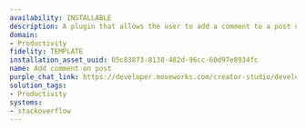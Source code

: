 ```yaml
---
availability: INSTALLABLE
description: A plugin that allows the user to add a comment to a post on Stack Overflow.
domain:
- Productivity
fidelity: TEMPLATE
installation_asset_uuid: 05c83873-8138-482d-96cc-60d97e8934fc
name: Add comment on post
purple_chat_link: https://developer.moveworks.com/creator-studio/developer-tools/purple-chat/?conversation=%7B%22startTimestamp%22%3A%2211%3A43%2BAM%22%2C%22messages%22%3A%5B%7B%22parts%22%3A%5B%7B%22richText%22%3A%22search+for+%5C%22duplicate+records%5C%22+on+stackoverflow%22%7D%5D%2C%22role%22%3A%22user%22%7D%2C%7B%22parts%22%3A%5B%7B%22reasoningSteps%22%3A%5B%7B%22richText%22%3A%22%3Cp%3ESearching+Stackoverflow%3C%2Fp%3E%22%2C%22status%22%3A%22pending%22%7D%2C%7B%22richText%22%3A%22%3Cp%3ESummarizing+Results%3C%2Fp%3E%22%7D%5D%7D%2C%7B%22richText%22%3A%22%3Cp%3EHere+are+some+solutions+related+to+handling+%3Cstrong%3Eduplicate+records%3C%2Fstrong%3E%3A%3Cbr%3E%5Cn%3Cbr%3E%5Cn1.+%3Cstrong%3EHow+to+Delete+Duplicate+Records+in+a+SQL+Table%3C%2Fstrong%3E%3A+If+you+need+to+remove+duplicate+records+while+keeping+only+one+instance+of+each%2C+you+can+refer+to+this+%3Ca+href%3D%5C%22https%3A%2F%2Fdeveloper.moveworks.com%2Fcreator-studio%2Fdeveloper-tools%2Fpurple-chat%2F%3Fconversation%3D%257B%2522startTimestamp%2522%253A%252211%253A43%252BAM%2522%252C%2522messages%2522%253A%255B%257B%2522parts%2522%253A%255B%257B%2522richText%2522%253A%2522search%2Bfor%2B%255C%2522duplicate%2Brecords%255C%2522%2Bon%2Bstackoverflow%2522%257D%255D%252C%2522role%2522%253A%2522user%2522%257D%252C%257B%2522parts%2522%253A%255B%257B%2522reasoningSteps%2522%253A%255B%257B%2522richText%2522%253A%2522%253Cp%253ESearching%2BStackoverflow%253C%252Fp%253E%2522%252C%2522status%2522%253A%2522pending%2522%257D%252C%257B%2522richText%2522%253A%2522%253Cp%253ESummarizing%2BResults%253C%252Fp%253E%2522%257D%255D%257D%252C%257B%2522richText%2522%253A%2522%253Cp%253EI%2527m%2Bcurrently%2Bsearching%2Bfor%2Binformation%2Bon%2B%253Cb%253E%255C%2522duplicate%2Brecords%255C%2522%253C%252Fb%253E%2Bon%2BStack%2BOverflow.%2526nbsp%253B%253C%252Fp%253E%2522%257D%255D%252C%2522role%2522%253A%2522assistant%2522%257D%252C%257B%2522parts%2522%253A%255B%257B%2522richText%2522%253A%2522%253Cp%253EHere%2Bare%2Bsome%2Bsolutions%2Brelated%2Bto%2Bhandling%2B%253Cb%253Eduplicate%2Brecords%253C%252Fb%253E%253A%2B%253Cbr%252F%253E1.%2B%253Cb%253EHow%2Bto%2BDelete%2BDuplicate%2BRecords%2Bin%2Ba%2BSQL%2BTable%253C%252Fb%253E%253A%2BIf%2Byou%2Bneed%2Bto%2Bremove%2Bduplicate%2Brecords%2Bwhile%2Bkeeping%2Bonly%2Bone%2Binstance%2Bof%2Beach%252C%2Byou%2Bcan%2Brefer%2Bto%2Bthis%2B%253Ca%2Bhref%253D%255C%2522%2523%255C%2522%2Btarget%253D%255C%2522_blank%255C%2522%253EStack%2BOverflow%2Bquestion%253C%252Fa%253E%2Bfor%2Bguidance.%253Cbr%252F%253E%253Cbr%252F%253E%2B2.%2B%253Cb%253EHow%2Bto%2BWrite%2Ba%2BSQL%2BQuery%2Bto%2BFind%2BDuplicate%2BRecords%2Bin%2Ba%2BTable%253C%252Fb%253E%253A%2BIf%2Byou%2Bwant%2Bto%2Bidentify%2Bduplicate%2Bentries%2Bbased%2Bon%2Ba%2Bspecific%2Bcolumn%252C%2Bsuch%2Bas%2Bthe%2Bemail%2Bcolumn%252C%2Byou%2Bcan%2Bcheck%2Bout%2Bthis%2B%253Ca%2Bhref%253D%255C%2522%2523%255C%2522%2Btarget%253D%255C%2522_blank%255C%2522%253EStack%2BOverflow%2Bquestion%253C%252Fa%253E%2Bfor%2Ba%2Bdetailed%2Bexplanation.%2526nbsp%253B%253C%252Fp%253E%253Cp%253E%253Cbr%252F%253E%253C%252Fp%253E%253Cp%253EAdditionally%252C%2BI%2Bcan%2Baccess%2Bmore%2Binformation%2Bon%2Bthese%2Bquestions%2Bif%2Bneeded.%2BLet%2Bme%2Bknow%2Bif%2Byou%2Bneed%2Bfurther%2Bassistance%2521%253C%252Fp%253E%2522%257D%255D%252C%2522role%2522%253A%2522assistant%2522%257D%252C%257B%2522parts%2522%253A%255B%257B%2522richText%2522%253A%2522give%2Bans%2Bfor%2B1%2522%257D%255D%252C%2522role%2522%253A%2522user%2522%257D%252C%257B%2522parts%2522%253A%255B%257B%2522richText%2522%253A%2522I%2527m%2Bcurrently%2Bretrieving%2Bthe%2Banswer%2Bfor%2Bthe%2Bquestion%2Bon%2Bhow%2Bto%2Bdelete%2Bduplicate%2Brecords%2Bin%2Ba%2BSQL%2Btable.%2522%257D%252C%257B%2522reasoningSteps%2522%253A%255B%257B%2522richText%2522%253A%2522I%2527ll%2Bupdate%2Byou%2Bonce%2BI%2Bhave%2Bthe%2Binformation.%2522%252C%2522status%2522%253A%2522pending%2522%257D%255D%257D%255D%252C%2522role%2522%253A%2522assistant%2522%257D%252C%257B%2522parts%2522%253A%255B%257B%2522richText%2522%253A%2522%253Cp%253EHere%2Bare%2Bsolutions%2Bfor%2Bdeleting%2B%253Cstrong%253Eduplicate%2Brecords%253C%252Fstrong%253E%2Bin%2Ba%2BSQL%2Btable%253A%2526nbsp%253B%253C%252Fp%253E%255Cn%253Cp%253E1.%2B%253Cstrong%253EUsing%2Ba%2BSubquery%253C%252Fstrong%253E%253A%2B-%2BYou%2Bcan%2Buse%2Ba%2Bsubquery%2Bto%2Bidentify%2Bthe%2BIDs%2Bof%2Bthe%2Bduplicate%2Bentries%2Band%2Bthen%2Bdelete%2Bthose%2Bthat%2Baren%2527t%2Bneeded%253A%253C%252Fp%253E%2522%257D%252C%257B%2522apiBlock%2522%253A%257B%2522code%2522%253A%2522sql%255Cn%2B%2BDELETE%2BFROM%2Bcustomers%255Cn%2B%2BWHERE%2Bid%2BNOT%2BIN%2B%2528%255Cn%2B%2B%2B%2B%2B%2BSELECT%2BMIN%2528id%2529%255Cn%2B%2B%2B%2B%2B%2BFROM%2Bcustomers%255Cn%2B%2B%2B%2B%2B%2BGROUP%2BBY%2Bemail%255Cn%2B%2B%2529%253B%2522%252C%2522caption%2522%253A%2522SQL%2Bquery%2Bto%2Bdelete%2Bduplicate%2Brecords%2Busing%2Ba%2Bsubquery%2522%257D%257D%252C%257B%2522richText%2522%253A%2522%253Cp%253E-%2B%253Cstrong%253EExplanation%253C%252Fstrong%253E%253A%2B-%2B%253Cstrong%253EIdentifying%2BDuplicates%253C%252Fstrong%253E%253A%2BThe%2Bsubquery%2B%253Ccode%253ESELECT%2BMIN%2528id%2529%2BFROM%2Bcustomers%2BGROUP%2BBY%2Bemail%253C%252Fcode%253E%2Bselects%2Bthe%2Bsmallest%2B%253Ccode%253Eid%253C%252Fcode%253E%2Bfor%2Beach%2B%253Ccode%253Eemail%253C%252Fcode%253E%252C%2Beffectively%2Bidentifying%2Bone%2B%255C%2522canonical%255C%2522%2Binstance%2Bof%2Beach%2Bemail.%2526nbsp%253B%253C%252Fp%253E%255Cn%253Cp%253E-%2B%253Cstrong%253EDeleting%2BDuplicates%253C%252Fstrong%253E%253A%2BThe%2B%253Ccode%253EDELETE%253C%252Fcode%253E%2Bstatement%2Bremoves%2Bentries%2Bfrom%2Bthe%2B%253Ccode%253Ecustomers%253C%252Fcode%253E%2Btable%2Bwhere%2Bthe%2B%253Ccode%253Eid%253C%252Fcode%253E%2Bis%2Bnot%2Bin%2Bthe%2Blist%2Bof%2Bcanonical%2Binstances%252C%2Bthereby%2Bdeleting%2Bthe%2Bduplicates%2Bwhile%2Bkeeping%2Bone%2Binstance%2Bof%2Beach%2Bemail.%2B-%2BThis%2Bapproach%2Bassumes%2Bthat%2Bthere%2527s%2Ba%2Bunique%2B%253Ccode%253Eid%253C%252Fcode%253E%2Bcolumn%2Bin%2Byour%2Btable%2Bthat%2Bcan%2Bbe%2Bused%2Bto%2Bdistinctly%2Bidentify%2Brecords.%2BIt%2Bis%2Bsimple%2Band%2Befficient%252C%2Bbut%2Bbe%2Bsure%2Byou%2Bhave%2Bappropriate%2Bbackups%2Bor%2Btransactions%2Bin%2Bcase%2Byou%2Bneed%2Bto%2Brestore%2Bdata.%253C%252Fp%253E%255Cn%253Cp%253E2.%2B%253Cstrong%253EUsing%2Ba%2BCommon%2BTable%2BExpression%2B%2528CTE%2529%253C%252Fstrong%253E%253A%2B-%2BYou%2Bcan%2Buse%2Ba%2B%253Ccode%253EDELETE%253C%252Fcode%253E%2Bstatement%2Bwith%2Ba%2B%253Ccode%253ECTE%253C%252Fcode%253E%2Bthat%2Branks%2Bthe%2Bduplicate%2Bentries%2Band%2Bretains%2Bonly%2Bone%2Brecord%253A%253C%252Fp%253E%2522%257D%252C%257B%2522apiBlock%2522%253A%257B%2522code%2522%253A%2522sql%255Cn%2BWITH%2BRankedEmails%2BAS%2B%2528%255Cn%2B%2BSELECT%2B*%252C%255Cn%2B%2B%2BROW_NUMBER%2528%2529%2BOVER%2B%2528PARTITION%2BBY%2Bemail%2BORDER%2BBY%2B%2528SELECT%2BNULL%2529%2529%2BAS%2Brn%255Cn%2B%2BFROM%2Bcustomers%255Cn%2B%2529%255Cn%2BDELETE%2BFROM%2BRankedEmails%255Cn%2BWHERE%2Brn%2B%253E%2B1%253B%2522%252C%2522caption%2522%253A%2522SQL%2Bquery%2Bto%2Bdelete%2Bduplicate%2Brecords%2Busing%2BCTE%2522%257D%257D%252C%257B%2522richText%2522%253A%2522%253Cp%253E-%2BThis%2Bquery%2Bassigns%2Ba%2Brow%2Bnumber%2Bto%2Beach%2Bduplicate%2Brecord%2Bgrouped%2Bby%2Bthe%2B%253Ccode%253Eemail%253C%252Fcode%253E%2Bcolumn.%2BIt%2Bkeeps%2Bthe%2Bfirst%2Boccurrence%2Band%2Bdeletes%2Bthe%2Brest.%253C%252Fp%253E%255Cn%253Cp%253EThese%2Bsolutions%2Bshould%2Bhelp%2Byou%2Bmanage%2Bduplicate%2Brecords%2Beffectively.%2BLet%2Bme%2Bknow%2Bif%2Byou%2Bneed%2Bfurther%2Bassistance%2521%253C%252Fp%253E%2522%257D%255D%252C%2522role%2522%253A%2522assistant%2522%257D%252C%257B%2522parts%2522%253A%255B%257B%2522richText%2522%253A%2522add%2Bcomment%2B%255C%2522this%2Bworked%2Bfor%2Bme%255C%2522%2Bfor%2Bthe%2Bsecond%2Bans%2522%257D%255D%252C%2522role%2522%253A%2522user%2522%257D%252C%257B%2522parts%2522%253A%255B%257B%2522richText%2522%253A%2522I%2527m%2Bcurrently%2Badding%2Byour%2Bcomment%2B%255C%2522this%2Bworked%2Bfor%2Bme%255C%2522%2Bto%2Bthe%2Bsecond%2Banswer.%2BI%2527ll%2Bupdate%2Byou%2Bonce%2Bthe%2Bprocess%2Bis%2Bcomplete.%2522%257D%255D%252C%2522role%2522%253A%2522assistant%2522%257D%252C%257B%2522parts%2522%253A%255B%257B%2522richText%2522%253A%2522%253Cstrong%253EUpdate%2Bregarding%2Badding%2Ba%2Bcomment%253C%252Fstrong%253E%253A%2BYour%2Bcomment%2B%255C%2522this%2Bworked%2Bfor%2Bme%255C%2522%2Bhas%2Bbeen%2Bsuccessfully%2Badded%2Bto%2Bthe%2Bsecond%2Banswer.%2522%257D%255D%252C%2522role%2522%253A%2522assistant%2522%257D%255D%257D%23%5C%22%3EStack+Overflow+question%3C%2Fa%3E+for+guidance.%3Cbr%3E%5Cn2.+%3Cstrong%3EHow+to+Write+a+SQL+Query+to+Find+Duplicate+Records+in+a+Table%3C%2Fstrong%3E%3A+If+you+want+to+identify+duplicate+entries+based+on+a+specific+column%2C+such+as+the+email+column%2C+you+can+check+out+this+%3Ca+href%3D%5C%22https%3A%2F%2Fdeveloper.moveworks.com%2Fcreator-studio%2Fdeveloper-tools%2Fpurple-chat%2F%3Fconversation%3D%257B%2522startTimestamp%2522%253A%252211%253A43%252BAM%2522%252C%2522messages%2522%253A%255B%257B%2522parts%2522%253A%255B%257B%2522richText%2522%253A%2522search%2Bfor%2B%255C%2522duplicate%2Brecords%255C%2522%2Bon%2Bstackoverflow%2522%257D%255D%252C%2522role%2522%253A%2522user%2522%257D%252C%257B%2522parts%2522%253A%255B%257B%2522reasoningSteps%2522%253A%255B%257B%2522richText%2522%253A%2522%253Cp%253ESearching%2BStackoverflow%253C%252Fp%253E%2522%252C%2522status%2522%253A%2522pending%2522%257D%252C%257B%2522richText%2522%253A%2522%253Cp%253ESummarizing%2BResults%253C%252Fp%253E%2522%257D%255D%257D%252C%257B%2522richText%2522%253A%2522%253Cp%253EI%2527m%2Bcurrently%2Bsearching%2Bfor%2Binformation%2Bon%2B%253Cb%253E%255C%2522duplicate%2Brecords%255C%2522%253C%252Fb%253E%2Bon%2BStack%2BOverflow.%2526nbsp%253B%253C%252Fp%253E%2522%257D%255D%252C%2522role%2522%253A%2522assistant%2522%257D%252C%257B%2522parts%2522%253A%255B%257B%2522richText%2522%253A%2522%253Cp%253EHere%2Bare%2Bsome%2Bsolutions%2Brelated%2Bto%2Bhandling%2B%253Cb%253Eduplicate%2Brecords%253C%252Fb%253E%253A%2B%253Cbr%252F%253E1.%2B%253Cb%253EHow%2Bto%2BDelete%2BDuplicate%2BRecords%2Bin%2Ba%2BSQL%2BTable%253C%252Fb%253E%253A%2BIf%2Byou%2Bneed%2Bto%2Bremove%2Bduplicate%2Brecords%2Bwhile%2Bkeeping%2Bonly%2Bone%2Binstance%2Bof%2Beach%252C%2Byou%2Bcan%2Brefer%2Bto%2Bthis%2B%253Ca%2Bhref%253D%255C%2522%2523%255C%2522%2Btarget%253D%255C%2522_blank%255C%2522%253EStack%2BOverflow%2Bquestion%253C%252Fa%253E%2Bfor%2Bguidance.%253Cbr%252F%253E%253Cbr%252F%253E%2B2.%2B%253Cb%253EHow%2Bto%2BWrite%2Ba%2BSQL%2BQuery%2Bto%2BFind%2BDuplicate%2BRecords%2Bin%2Ba%2BTable%253C%252Fb%253E%253A%2BIf%2Byou%2Bwant%2Bto%2Bidentify%2Bduplicate%2Bentries%2Bbased%2Bon%2Ba%2Bspecific%2Bcolumn%252C%2Bsuch%2Bas%2Bthe%2Bemail%2Bcolumn%252C%2Byou%2Bcan%2Bcheck%2Bout%2Bthis%2B%253Ca%2Bhref%253D%255C%2522%2523%255C%2522%2Btarget%253D%255C%2522_blank%255C%2522%253EStack%2BOverflow%2Bquestion%253C%252Fa%253E%2Bfor%2Ba%2Bdetailed%2Bexplanation.%2526nbsp%253B%253C%252Fp%253E%253Cp%253E%253Cbr%252F%253E%253C%252Fp%253E%253Cp%253EAdditionally%252C%2BI%2Bcan%2Baccess%2Bmore%2Binformation%2Bon%2Bthese%2Bquestions%2Bif%2Bneeded.%2BLet%2Bme%2Bknow%2Bif%2Byou%2Bneed%2Bfurther%2Bassistance%2521%253C%252Fp%253E%2522%257D%255D%252C%2522role%2522%253A%2522assistant%2522%257D%252C%257B%2522parts%2522%253A%255B%257B%2522richText%2522%253A%2522give%2Bans%2Bfor%2B1%2522%257D%255D%252C%2522role%2522%253A%2522user%2522%257D%252C%257B%2522parts%2522%253A%255B%257B%2522richText%2522%253A%2522I%2527m%2Bcurrently%2Bretrieving%2Bthe%2Banswer%2Bfor%2Bthe%2Bquestion%2Bon%2Bhow%2Bto%2Bdelete%2Bduplicate%2Brecords%2Bin%2Ba%2BSQL%2Btable.%2522%257D%252C%257B%2522reasoningSteps%2522%253A%255B%257B%2522richText%2522%253A%2522I%2527ll%2Bupdate%2Byou%2Bonce%2BI%2Bhave%2Bthe%2Binformation.%2522%252C%2522status%2522%253A%2522pending%2522%257D%255D%257D%255D%252C%2522role%2522%253A%2522assistant%2522%257D%252C%257B%2522parts%2522%253A%255B%257B%2522richText%2522%253A%2522%253Cp%253EHere%2Bare%2Bsolutions%2Bfor%2Bdeleting%2B%253Cstrong%253Eduplicate%2Brecords%253C%252Fstrong%253E%2Bin%2Ba%2BSQL%2Btable%253A%2526nbsp%253B%253C%252Fp%253E%255Cn%253Cp%253E1.%2B%253Cstrong%253EUsing%2Ba%2BSubquery%253C%252Fstrong%253E%253A%2B-%2BYou%2Bcan%2Buse%2Ba%2Bsubquery%2Bto%2Bidentify%2Bthe%2BIDs%2Bof%2Bthe%2Bduplicate%2Bentries%2Band%2Bthen%2Bdelete%2Bthose%2Bthat%2Baren%2527t%2Bneeded%253A%253C%252Fp%253E%2522%257D%252C%257B%2522apiBlock%2522%253A%257B%2522code%2522%253A%2522sql%255Cn%2B%2BDELETE%2BFROM%2Bcustomers%255Cn%2B%2BWHERE%2Bid%2BNOT%2BIN%2B%2528%255Cn%2B%2B%2B%2B%2B%2BSELECT%2BMIN%2528id%2529%255Cn%2B%2B%2B%2B%2B%2BFROM%2Bcustomers%255Cn%2B%2B%2B%2B%2B%2BGROUP%2BBY%2Bemail%255Cn%2B%2B%2529%253B%2522%252C%2522caption%2522%253A%2522SQL%2Bquery%2Bto%2Bdelete%2Bduplicate%2Brecords%2Busing%2Ba%2Bsubquery%2522%257D%257D%252C%257B%2522richText%2522%253A%2522%253Cp%253E-%2B%253Cstrong%253EExplanation%253C%252Fstrong%253E%253A%2B-%2B%253Cstrong%253EIdentifying%2BDuplicates%253C%252Fstrong%253E%253A%2BThe%2Bsubquery%2B%253Ccode%253ESELECT%2BMIN%2528id%2529%2BFROM%2Bcustomers%2BGROUP%2BBY%2Bemail%253C%252Fcode%253E%2Bselects%2Bthe%2Bsmallest%2B%253Ccode%253Eid%253C%252Fcode%253E%2Bfor%2Beach%2B%253Ccode%253Eemail%253C%252Fcode%253E%252C%2Beffectively%2Bidentifying%2Bone%2B%255C%2522canonical%255C%2522%2Binstance%2Bof%2Beach%2Bemail.%2526nbsp%253B%253C%252Fp%253E%255Cn%253Cp%253E-%2B%253Cstrong%253EDeleting%2BDuplicates%253C%252Fstrong%253E%253A%2BThe%2B%253Ccode%253EDELETE%253C%252Fcode%253E%2Bstatement%2Bremoves%2Bentries%2Bfrom%2Bthe%2B%253Ccode%253Ecustomers%253C%252Fcode%253E%2Btable%2Bwhere%2Bthe%2B%253Ccode%253Eid%253C%252Fcode%253E%2Bis%2Bnot%2Bin%2Bthe%2Blist%2Bof%2Bcanonical%2Binstances%252C%2Bthereby%2Bdeleting%2Bthe%2Bduplicates%2Bwhile%2Bkeeping%2Bone%2Binstance%2Bof%2Beach%2Bemail.%2B-%2BThis%2Bapproach%2Bassumes%2Bthat%2Bthere%2527s%2Ba%2Bunique%2B%253Ccode%253Eid%253C%252Fcode%253E%2Bcolumn%2Bin%2Byour%2Btable%2Bthat%2Bcan%2Bbe%2Bused%2Bto%2Bdistinctly%2Bidentify%2Brecords.%2BIt%2Bis%2Bsimple%2Band%2Befficient%252C%2Bbut%2Bbe%2Bsure%2Byou%2Bhave%2Bappropriate%2Bbackups%2Bor%2Btransactions%2Bin%2Bcase%2Byou%2Bneed%2Bto%2Brestore%2Bdata.%253C%252Fp%253E%255Cn%253Cp%253E2.%2B%253Cstrong%253EUsing%2Ba%2BCommon%2BTable%2BExpression%2B%2528CTE%2529%253C%252Fstrong%253E%253A%2B-%2BYou%2Bcan%2Buse%2Ba%2B%253Ccode%253EDELETE%253C%252Fcode%253E%2Bstatement%2Bwith%2Ba%2B%253Ccode%253ECTE%253C%252Fcode%253E%2Bthat%2Branks%2Bthe%2Bduplicate%2Bentries%2Band%2Bretains%2Bonly%2Bone%2Brecord%253A%253C%252Fp%253E%2522%257D%252C%257B%2522apiBlock%2522%253A%257B%2522code%2522%253A%2522sql%255Cn%2BWITH%2BRankedEmails%2BAS%2B%2528%255Cn%2B%2BSELECT%2B*%252C%255Cn%2B%2B%2BROW_NUMBER%2528%2529%2BOVER%2B%2528PARTITION%2BBY%2Bemail%2BORDER%2BBY%2B%2528SELECT%2BNULL%2529%2529%2BAS%2Brn%255Cn%2B%2BFROM%2Bcustomers%255Cn%2B%2529%255Cn%2BDELETE%2BFROM%2BRankedEmails%255Cn%2BWHERE%2Brn%2B%253E%2B1%253B%2522%252C%2522caption%2522%253A%2522SQL%2Bquery%2Bto%2Bdelete%2Bduplicate%2Brecords%2Busing%2BCTE%2522%257D%257D%252C%257B%2522richText%2522%253A%2522%253Cp%253E-%2BThis%2Bquery%2Bassigns%2Ba%2Brow%2Bnumber%2Bto%2Beach%2Bduplicate%2Brecord%2Bgrouped%2Bby%2Bthe%2B%253Ccode%253Eemail%253C%252Fcode%253E%2Bcolumn.%2BIt%2Bkeeps%2Bthe%2Bfirst%2Boccurrence%2Band%2Bdeletes%2Bthe%2Brest.%253C%252Fp%253E%255Cn%253Cp%253EThese%2Bsolutions%2Bshould%2Bhelp%2Byou%2Bmanage%2Bduplicate%2Brecords%2Beffectively.%2BLet%2Bme%2Bknow%2Bif%2Byou%2Bneed%2Bfurther%2Bassistance%2521%253C%252Fp%253E%2522%257D%255D%252C%2522role%2522%253A%2522assistant%2522%257D%252C%257B%2522parts%2522%253A%255B%257B%2522richText%2522%253A%2522add%2Bcomment%2B%255C%2522this%2Bworked%2Bfor%2Bme%255C%2522%2Bfor%2Bthe%2Bsecond%2Bans%2522%257D%255D%252C%2522role%2522%253A%2522user%2522%257D%252C%257B%2522parts%2522%253A%255B%257B%2522richText%2522%253A%2522I%2527m%2Bcurrently%2Badding%2Byour%2Bcomment%2B%255C%2522this%2Bworked%2Bfor%2Bme%255C%2522%2Bto%2Bthe%2Bsecond%2Banswer.%2BI%2527ll%2Bupdate%2Byou%2Bonce%2Bthe%2Bprocess%2Bis%2Bcomplete.%2522%257D%255D%252C%2522role%2522%253A%2522assistant%2522%257D%252C%257B%2522parts%2522%253A%255B%257B%2522richText%2522%253A%2522%253Cstrong%253EUpdate%2Bregarding%2Badding%2Ba%2Bcomment%253C%252Fstrong%253E%253A%2BYour%2Bcomment%2B%255C%2522this%2Bworked%2Bfor%2Bme%255C%2522%2Bhas%2Bbeen%2Bsuccessfully%2Badded%2Bto%2Bthe%2Bsecond%2Banswer.%2522%257D%255D%252C%2522role%2522%253A%2522assistant%2522%257D%255D%257D%23%5C%22%3EStack+Overflow+question%3C%2Fa%3E+for+a+detailed+explanation.%26nbsp%3B%3C%2Fp%3E%5Cn%3Cp%3E%3Cbr%3E%5CnAdditionally%2C+I+can+access+more+information+on+these+questions+if+needed.+Let+me+know+if+you+need+further+assistance%21%3C%2Fp%3E%22%7D%5D%2C%22role%22%3A%22assistant%22%7D%2C%7B%22parts%22%3A%5B%7B%22richText%22%3A%22%3Cp%3EWhat%27s+the+answer+for+1.%3C%2Fp%3E%22%7D%5D%2C%22role%22%3A%22user%22%7D%2C%7B%22parts%22%3A%5B%7B%22reasoningSteps%22%3A%5B%7B%22richText%22%3A%22%3Cp%3ELooking+up+answer+for+question+on+how+to+delete+duplicate+records+in+a+SQL+table.%3C%2Fp%3E%22%2C%22status%22%3A%22success%22%7D%5D%7D%2C%7B%22richText%22%3A%22%3Cp%3EHere+are+solutions+for+deleting+%3Cstrong%3Eduplicate+records%3C%2Fstrong%3E+in+a+SQL+table%3A%26nbsp%3B%3C%2Fp%3E%5Cn%3Cp%3E1.+%3Cstrong%3EUsing+a+Subquery%3C%2Fstrong%3E%3A+-+You+can+use+a+subquery+to+identify+the+IDs+of+the+duplicate+entries+and+then+delete+those+that+aren%27t+needed%3A+SQL+Command%3A%3C%2Fp%3E%5Cn%3Cp%3E%26nbsp%3B%26nbsp%3B%3Cbr%3E%5CnDELETE+FROM+customers%3C%2Fp%3E%5Cn%3Cp%3E%26nbsp%3B%26nbsp%3BWHERE+id+NOT+IN+%28%3C%2Fp%3E%5Cn%3Cp%3E%26nbsp%3B%26nbsp%3B%26nbsp%3B%26nbsp%3B%26nbsp%3B%26nbsp%3BSELECT+MIN%28id%29%3C%2Fp%3E%5Cn%3Cp%3E%26nbsp%3B%26nbsp%3B%26nbsp%3B%26nbsp%3B%26nbsp%3B%26nbsp%3BFROM+customers%3C%2Fp%3E%5Cn%3Cp%3E%26nbsp%3B%26nbsp%3B%26nbsp%3B%26nbsp%3B%26nbsp%3B%26nbsp%3BGROUP+BY+email%3C%2Fp%3E%5Cn%3Cp%3E%26nbsp%3B%26nbsp%3B%29%3B%3C%2Fp%3E%22%7D%2C%7B%22richText%22%3A%22%3Cp%3E-+%3Cstrong%3EExplanation%3C%2Fstrong%3E%3A+-+%3Cstrong%3EIdentifying+Duplicates%3C%2Fstrong%3E%3A+The+subquery+%3Ccode%3ESELECT+MIN%28id%29+FROM+customers+GROUP+BY+email%3C%2Fcode%3E+selects+the+smallest+%3Ccode%3Eid%3C%2Fcode%3E+for+each+%3Ccode%3Eemail%3C%2Fcode%3E%2C+effectively+identifying+one+%5C%22canonical%5C%22+instance+of+each+email.%26nbsp%3B%3C%2Fp%3E%5Cn%3Cp%3E-+%3Cstrong%3EDeleting+Duplicates%3C%2Fstrong%3E%3A+The+%3Ccode%3EDELETE%3C%2Fcode%3E+statement+removes+entries+from+the+%3Ccode%3Ecustomers%3C%2Fcode%3E+table+where+the+%3Ccode%3Eid%3C%2Fcode%3E+is+not+in+the+list+of+canonical+instances%2C+thereby+deleting+the+duplicates+while+keeping+one+instance+of+each+email.+-+This+approach+assumes+that+there%27s+a+unique+%3Ccode%3Eid%3C%2Fcode%3E+column+in+your+table+that+can+be+used+to+distinctly+identify+records.+It+is+simple+and+efficient%2C+but+be+sure+you+have+appropriate+backups+or+transactions+in+case+you+need+to+restore+data.%3Cbr%3E%5Cn%3Cbr%3E%5Cn%3C%2Fp%3E%5Cn%3Cp%3E2.+%3Cstrong%3EUsing+a+Common+Table+Expression+%28CTE%29%3C%2Fstrong%3E%3A+-+You+can+use+a+%3Ccode%3EDELETE%3C%2Fcode%3E+statement+with+a+%3Ccode%3ECTE%3C%2Fcode%3E+that+ranks+the+duplicate+entries+and+retains+only+one+record%3A%3Cbr%3E%5Cn%3C%2Fp%3E%5Cn%3Cp%3E%26nbsp%3BWITH+RankedEmails+AS+%28%3C%2Fp%3E%5Cn%3Cp%3E%26nbsp%3B%26nbsp%3BSELECT+*%2C%3C%2Fp%3E%5Cn%3Cp%3E%26nbsp%3B%26nbsp%3B%26nbsp%3BROW_NUMBER%28%29+OVER+%28PARTITION+BY+email+ORDER+BY+%28SELECT+NULL%29%29+AS+rn%3C%2Fp%3E%5Cn%3Cp%3E%26nbsp%3B%26nbsp%3BFROM+customers%3C%2Fp%3E%5Cn%3Cp%3E%26nbsp%3B%29%3C%2Fp%3E%5Cn%3Cp%3E%26nbsp%3BDELETE+FROM+RankedEmails%3C%2Fp%3E%5Cn%3Cp%3E%26nbsp%3BWHERE+rn+%26gt%3B+1%3B%3C%2Fp%3E%22%7D%2C%7B%22richText%22%3A%22%3Cp%3E-+This+query+assigns+a+row+number+to+each+duplicate+record+grouped+by+the+%3Ccode%3Eemail%3C%2Fcode%3E+column.+It+keeps+the+first+occurrence+and+deletes+the+rest.%3C%2Fp%3E%5Cn%3Cp%3EThese+solutions+should+help+you+manage+duplicate+records+effectively.+Let+me+know+if+you+need+further+assistance%21%3C%2Fp%3E%22%7D%2C%7B%22citations%22%3A%5B%7B%22connectorName%22%3A%22stackoverflow%22%2C%22citationTitle%22%3A%22Delete+Duplicate+Records%22%7D%5D%7D%5D%2C%22role%22%3A%22assistant%22%7D%2C%7B%22parts%22%3A%5B%7B%22richText%22%3A%22add+comment+%5C%22this+worked+for+me%5C%22+for+the+second+ans%22%7D%5D%2C%22role%22%3A%22user%22%7D%2C%7B%22parts%22%3A%5B%7B%22reasoningSteps%22%3A%5B%7B%22richText%22%3A%22%3Cp%3EAdding+comment+to+the+second+answer.%3C%2Fp%3E%22%2C%22status%22%3A%22success%22%7D%5D%7D%2C%7B%22richText%22%3A%22%3Cp%3EI%27ve+added+your+comment+to+the+second+answer.%26nbsp%3B%3C%2Fp%3E%22%7D%5D%2C%22role%22%3A%22assistant%22%7D%5D%7D
solution_tags:
- Productivity
systems:
- stackoverflow
---
```

